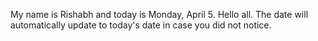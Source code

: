 My name is Rishabh and today is Monday, April 5. Hello all. The date will automatically update to today's date in case you did not notice.

